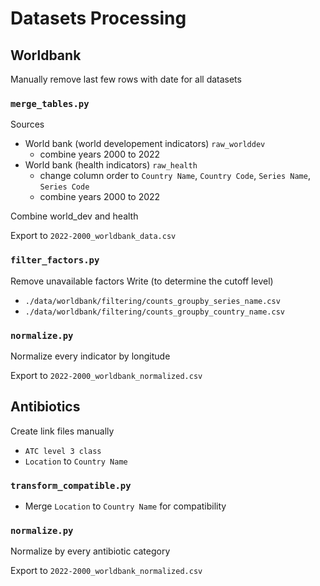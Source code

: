 # Datasets Processing

## Worldbank

Manually remove last few rows with date for all datasets

### `merge_tables.py`

Sources
- World bank (world developement indicators) `raw_worlddev`
    - combine years 2000 to 2022
- World bank (health indicators) `raw_health`
    - change column order to `Country Name`, `Country Code`, `Series Name`, `Series Code`
    - combine years 2000 to 2022

Combine world_dev and health

Export to `2022-2000_worldbank_data.csv`


### `filter_factors.py`

Remove unavailable factors
Write (to determine the cutoff level)
- `./data/worldbank/filtering/counts_groupby_series_name.csv`
- `./data/worldbank/filtering/counts_groupby_country_name.csv`

### `normalize.py`

Normalize every indicator by longitude

Export to `2022-2000_worldbank_normalized.csv`


## Antibiotics

Create link files manually
- `ATC level 3 class`
- `Location` to `Country Name`

### `transform_compatible.py`

- Merge `Location` to `Country Name` for compatibility

### `normalize.py`

Normalize by every antibiotic category

Export to `2022-2000_worldbank_normalized.csv`
